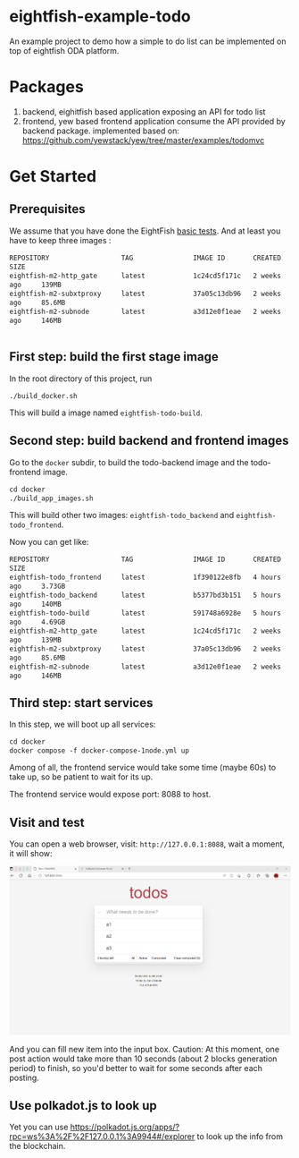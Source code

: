# eightfish-example-todo

An example project to demo how a simple to do list can be implemented on top of eightfish ODA platform.

# Packages

1. backend, eighitfish based application exposing an API for todo list
2. frontend, yew based frontend application consume the API provided by backend package. implemented based on: https://github.com/yewstack/yew/tree/master/examples/todomvc

# Get Started


## Prerequisites

We assume that you have done the EightFish [basic tests](https://github.com/eightfish-org/eightfish/blob/master/docs/docker.md). And at least you have to keep three images : 

```
REPOSITORY                  TAG               IMAGE ID       CREATED         SIZE
eightfish-m2-http_gate      latest            1c24cd5f171c   2 weeks ago     139MB
eightfish-m2-subxtproxy     latest            37a05c13db96   2 weeks ago     85.6MB
eightfish-m2-subnode        latest            a3d12e0f1eae   2 weeks ago     146MB
  
```


## First step: build the first stage image

In the root directory of this project, run

```
./build_docker.sh
```

This will build a image named `eightfish-todo-build`.

## Second step: build backend and frontend images

Go to the `docker` subdir, to build the todo-backend image and the todo-frontend image.

```
cd docker
./build_app_images.sh
```

This will build other two images: `eightfish-todo_backend` and `eightfish-todo_frontend`.

Now you can get like:

```
REPOSITORY                  TAG               IMAGE ID       CREATED         SIZE
eightfish-todo_frontend     latest            1f390122e8fb   4 hours ago     3.73GB
eightfish-todo_backend      latest            b5377bd3b151   5 hours ago     140MB
eightfish-todo-build        latest            591748a6928e   5 hours ago     4.69GB
eightfish-m2-http_gate      latest            1c24cd5f171c   2 weeks ago     139MB
eightfish-m2-subxtproxy     latest            37a05c13db96   2 weeks ago     85.6MB
eightfish-m2-subnode        latest            a3d12e0f1eae   2 weeks ago     146MB
```

## Third step: start services

In this step, we will boot up all services:

```
cd docker
docker compose -f docker-compose-1node.yml up
```

Among of all, the frontend service would take some time (maybe 60s) to take up, so be patient to wait for its up.

The frontend service would expose port: 8088 to host.

## Visit and test

You can open a web browser, visit: `http://127.0.0.1:8088`, wait a moment, it will show:

![todo](https://github.com/eightfish-org/eightfish_assets/blob/4ce31e2a10944d5e382c5b8f8d4cad5412b43e20/eightfish-todo-example.png)

And you can fill new item into the input box. Caution: At this moment, one post action would take more than 10 seconds (about 2 blocks generation period) to finish, so you'd better to wait for some seconds after each posting.

## Use polkadot.js to look up

Yet you can use https://polkadot.js.org/apps/?rpc=ws%3A%2F%2F127.0.0.1%3A9944#/explorer to look up the info from the blockchain.

